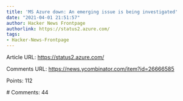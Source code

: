 ```yaml
---
title: 'MS Azure down: An emerging issue is being investigated'
date: "2021-04-01 21:51:57"
author: Hacker News Frontpage
authorlink: https://status2.azure.com/
tags:
- Hacker-News-Frontpage
---
```


<p>Article URL: <a href="https://status2.azure.com/">https://status2.azure.com/</a></p>
<p>Comments URL: <a href="https://news.ycombinator.com/item?id=26666585">https://news.ycombinator.com/item?id=26666585</a></p>
<p>Points: 112</p>
<p># Comments: 44</p>
